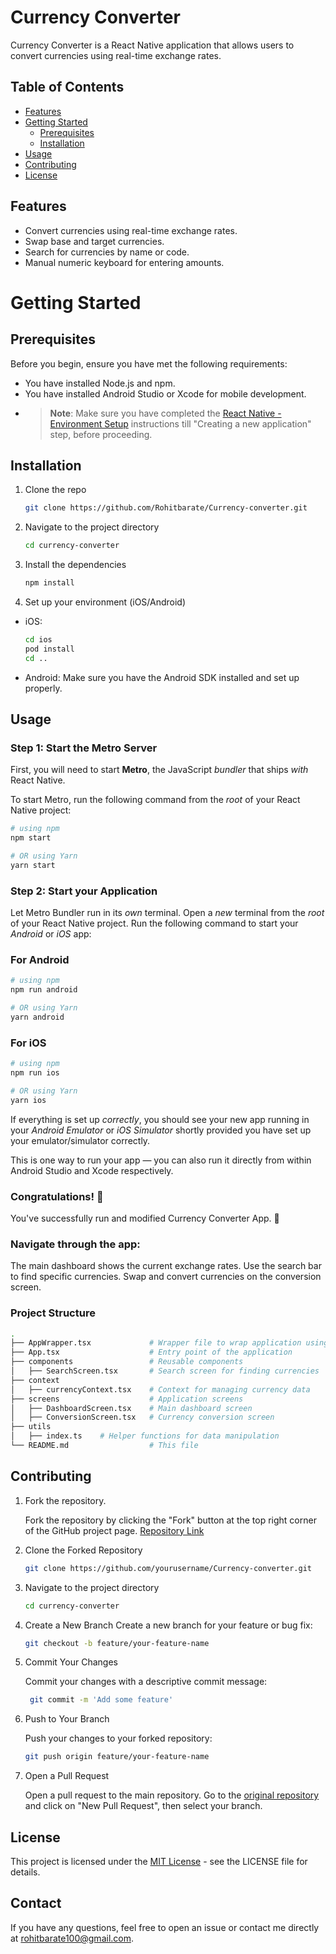# Currency Converter

Currency Converter is a React Native application that allows users to convert currencies using real-time exchange rates. 

## Table of Contents

- [Features](#features)
- [Getting Started](#getting-started)
  - [Prerequisites](#prerequisites)
  - [Installation](#installation)
- [Usage](#usage)
- [Contributing](#contributing)
- [License](#license)

## Features

- Convert currencies using real-time exchange rates.
- Swap base and target currencies.
- Search for currencies by name or code.
- Manual numeric keyboard for entering amounts.

# Getting Started

## Prerequisites

Before you begin, ensure you have met the following requirements:

- You have installed Node.js and npm.
- You have installed Android Studio or Xcode for mobile development.
- >**Note**: Make sure you have completed the [React Native - Environment Setup](https://reactnative.dev/docs/environment-setup) instructions till "Creating a new application" step, before proceeding.

## Installation

1. Clone the repo

   ```bash
   git clone https://github.com/Rohitbarate/Currency-converter.git
   
2. Navigate to the project directory

   ```bash
   cd currency-converter
   
3. Install the dependencies

   ```bash
   npm install
   
4. Set up your environment (iOS/Android)
- iOS:
    ```bash
   cd ios
   pod install
   cd ..
 - Android:
     Make sure you have the Android SDK installed and set up properly.

## Usage

### Step 1: Start the Metro Server

First, you will need to start **Metro**, the JavaScript _bundler_ that ships _with_ React Native.

To start Metro, run the following command from the _root_ of your React Native project:

```bash
# using npm
npm start

# OR using Yarn
yarn start
```

### Step 2: Start your Application

Let Metro Bundler run in its _own_ terminal. Open a _new_ terminal from the _root_ of your React Native project. Run the following command to start your _Android_ or _iOS_ app:

### For Android

```bash
# using npm
npm run android

# OR using Yarn
yarn android
```

### For iOS

```bash
# using npm
npm run ios

# OR using Yarn
yarn ios
```

If everything is set up _correctly_, you should see your new app running in your _Android Emulator_ or _iOS Simulator_ shortly provided you have set up your emulator/simulator correctly.

This is one way to run your app — you can also run it directly from within Android Studio and Xcode respectively.


### Congratulations! :tada:

You've successfully run and modified Currency Converter App. :partying_face:

### Navigate through the app:

The main dashboard shows the current exchange rates.
Use the search bar to find specific currencies.
Swap and convert currencies on the conversion screen.

### Project Structure

```bash
.
├── AppWrapper.tsx             # Wrapper file to wrap application using context provider
├── App.tsx                    # Entry point of the application
├── components                 # Reusable components
│   ├── SearchScreen.tsx       # Search screen for finding currencies
├── context
│   ├── currencyContext.tsx    # Context for managing currency data
├── screens                    # Application screens
│   ├── DashboardScreen.tsx    # Main dashboard screen
│   ├── ConversionScreen.tsx   # Currency conversion screen
├── utils
│   ├── index.ts    # Helper functions for data manipulation
└── README.md                  # This file

```

## Contributing

1. Fork the repository.

   Fork the repository by clicking the "Fork" button at the top right corner of the GitHub project page.
   [Repository Link](https://github.com/Rohitbarate/Currency-converter.git)
   
   
3. Clone the Forked Repository

   ```bash
   git clone https://github.com/yourusername/Currency-converter.git
   ```

4. Navigate to the project directory

   ```bash
   cd currency-converter
   ```

3. Create a New Branch
   Create a new branch for your feature or bug fix:

   ```bash
   git checkout -b feature/your-feature-name
   ```

4. Commit Your Changes

   Commit your changes with a descriptive commit message:

   ```bash
    git commit -m 'Add some feature'
   ```
   

5. Push to Your Branch

   Push your changes to your forked repository:
   ```bash
   git push origin feature/your-feature-name
   ```
   

6. Open a Pull Request

   Open a pull request to the main repository. Go to the [original repository](https://github.com/Rohitbarate/Currency-converter.git) and click on "New Pull Request",      then select your branch.


## License
   This project is licensed under the [MIT License]() - see the LICENSE file for details.

## Contact
If you have any questions, feel free to open an issue or contact me directly at rohitbarate100@gmail.com.
